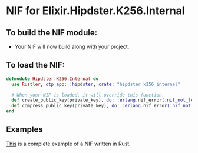 # NIF for Elixir.Hipdster.K256.Internal

## To build the NIF module:

- Your NIF will now build along with your project.

## To load the NIF:

```elixir
defmodule Hipdster.K256.Internal do
  use Rustler, otp_app: :hipdster, crate: "hipdster_k256_internal"

  # When your NIF is loaded, it will override this function.
  def create_public_key(private_key), do: :erlang.nif_error(:nif_not_loaded)
  def compress_public_key(private_key), do: :erlang.nif_error(:nif_not_loaded)
end
```

## Examples

[This](https://github.com/rusterlium/NifIo) is a complete example of a NIF written in Rust.
